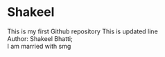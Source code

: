 # Shakeel
This is my first Github repository
This is updated line
<br>
Author: Shakeel Bhatti;
<br>
I am married with smg
